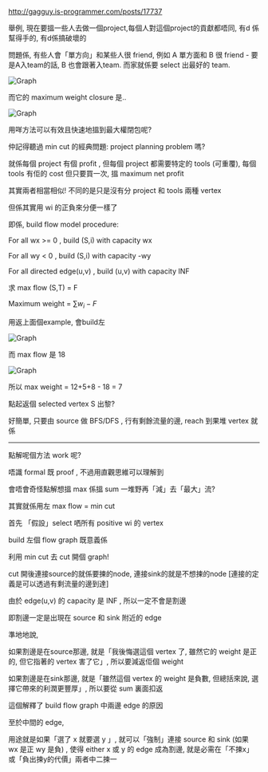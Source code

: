 http://gagguy.is-programmer.com/posts/17737

舉例, 現在要搵一些人去做一個project,每個人對這個project的貢獻都唔同, 有d 係幫得手的, 有d係搞破壞的

問題係, 有些人會「單方向」和某些人很 friend, 例如 A 單方面和 B 很 friend - 要是A入team的話, B 也會跟著入team. 而家就係要 select 出最好的 team.

![Graph](http://gagguy.is-programmer.com/user_files/gagguy/Image/CLOSURE1.jpg "Graph")

而它的 maximum weight closure 是..

![Graph](http://gagguy.is-programmer.com/user_files/gagguy/Image/closure2.jpg "Graph")

用咩方法可以有效且快速地搵到最大權閉包呢?

仲記得聽過 min cut 的經典問題: project planning problem 嗎?

就係每個 project 有個 profit , 但每個 project 都需要特定的 tools (可重覆), 每個 tools 有佢的 cost 但只要買一次, 搵 maximum net profit

 

 

其實兩者相當相似!  不同的是只是沒有分 project 和 tools 兩種 vertex

但係其實用 wi 的正負來分便一樣了

 

 

即係, build flow model procedure:

For all wx >= 0 , build (S,i) with capacity wx

For all wy < 0 , build (S,i) with capacity -wy

For all directed edge(u,v) , build (u,v) with capacity INF

 

求 max flow (S,T) = F

Maximum weight = $\sum{w_i}-F$


用返上面個example, 會build左

![Graph](http://gagguy.is-programmer.com/user_files/gagguy/Image/CLOSURE3.jpg "Graph")

而 max flow 是 18

![Graph](http://gagguy.is-programmer.com/user_files/gagguy/Image/closure4.jpg "Graph")

所以 max weight = 12+5+8 - 18 = 7

點起返個 selected vertex S 出黎?

好簡單, 只要由 source 做 BFS/DFS , 行有剩餘流量的邊, reach 到果堆 vertex 就係

-----

點解呢個方法 work 呢?

唔識 formal 既 proof , 不過用直觀思維可以理解到

 

 

會唔會奇怪點解想搵 max 係搵 sum 一堆野再「減」去「最大」流?

其實就係用左 max flow = min cut

 

首先 「假設」select 哂所有 positive wi 的 vertex

build 左個 flow graph 既意義係

 

利用 min cut 去 cut 開個 graph!

cut 開後連接source的就係要揀的node, 連接sink的就是不想揀的node  [連接的定義是可以透過有剩流量的邊到達]

 

由於 edge(u,v) 的 capacity 是 INF , 所以一定不會是割邊

即割邊一定是出現在 source 和 sink 附近的 edge

準地地說,

 

如果割邊是在source那邊, 就是「我後悔選這個 vertex 了, 雖然它的 weight 是正的, 但它指著的 vertex 害了它」, 所以要減返佢個 weight

如果割邊是在sink那邊, 就是「雖然這個 vertex 的 weight 是負數, 但總括來說, 選擇它帶來的利潤更豐厚」, 所以要從 sum 裏面扣返

 

這個解釋了 build flow graph 中兩邊 edge 的原因

至於中間的 edge,

用途就是如果「選了 x 就要選 y 」, 就可以「強制」連接 source 和 sink (如果 wx 是正 wy 是負) , 使得 either x 或 y 的 edge 成為割邊, 就是必需在「不揀x」或「負出揀y的代價」兩者中二揀一

